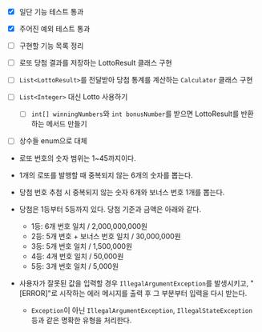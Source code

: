 - [x] 일단 기능 테스트 통과
- [x] 주어진 예외 테스트 통과
- [ ] 구현할 기능 목록 정리

- [ ] 로또 당첨 결과를 저장하는 LottoResult 클래스 구현
- [ ] `List<LottoResult>`를 전달받아 당첨 통계를 계산하는 `Calculator` 클래스 구현
- [ ] `List<Integer>` 대신 Lotto 사용하기
    - [ ] `int[] winningNumbers`와 `int bonusNumber`를 받으면 LottoResult를 반환하는 메서드 만들기

- [ ] 상수들 enum으로 대체

- 로또 번호의 숫자 범위는 1~45까지이다.
- 1개의 로또를 발행할 때 중복되지 않는 6개의 숫자를 뽑는다.
- 당첨 번호 추첨 시 중복되지 않는 숫자 6개와 보너스 번호 1개를 뽑는다.
- 당첨은 1등부터 5등까지 있다. 당첨 기준과 금액은 아래와 같다.
    - 1등: 6개 번호 일치 / 2,000,000,000원
    - 2등: 5개 번호 + 보너스 번호 일치 / 30,000,000원
    - 3등: 5개 번호 일치 / 1,500,000원
    - 4등: 4개 번호 일치 / 50,000원
    - 5등: 3개 번호 일치 / 5,000원

- 사용자가 잘못된 값을 입력할 경우 `IllegalArgumentException`를 발생시키고, "[ERROR]"로 시작하는 에러 메시지를 출력 후 그 부분부터 입력을 다시 받는다.
    - `Exception`이 아닌 `IllegalArgumentException`, `IllegalStateException` 등과 같은 명확한 유형을 처리한다.
